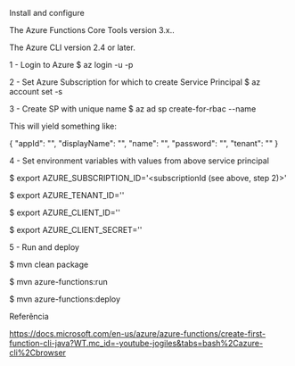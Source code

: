 
Install and configure

The Azure Functions Core Tools version 3.x..

The Azure CLI version 2.4 or later.



1 - Login to Azure
$ az login -u <username> -p <password>


2 - Set Azure Subscription for which to create Service Principal
$ az account set -s <subscription-id>


3 - Create SP with unique name
$ az ad sp create-for-rbac --name <my-unique-name>


This will yield something like:


{
  "appId": "<servicePrincipalId>",
  "displayName": "<name>",
  "name": "<name>",
  "password": "<password>",
  "tenant": "<tenantId>"
}


4 - Set environment variables with values from above service principal


$ export AZURE_SUBSCRIPTION_ID='<subscriptionId (see above, step 2)>'


$ export AZURE_TENANT_ID='<tenantId>'


$ export AZURE_CLIENT_ID='<servicePrincipalId>'


$ export AZURE_CLIENT_SECRET='<password>'


5 - Run and deploy


$ mvn clean package


$ mvn azure-functions:run


$ mvn azure-functions:deploy














Referência

https://docs.microsoft.com/en-us/azure/azure-functions/create-first-function-cli-java?WT.mc_id=-youtube-jogiles&tabs=bash%2Cazure-cli%2Cbrowser